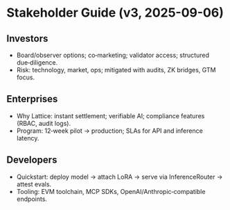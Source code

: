 # Stakeholder Guide (v3, 2025-09-06)

## Investors
- Board/observer options; co‑marketing; validator access; structured due‑diligence.
- Risk: technology, market, ops; mitigated with audits, ZK bridges, GTM focus.

## Enterprises
- Why Lattice: instant settlement; verifiable AI; compliance features (RBAC, audit logs).
- Program: 12‑week pilot → production; SLAs for API and inference latency.

## Developers
- Quickstart: deploy model → attach LoRA → serve via InferenceRouter → attest evals.
- Tooling: EVM toolchain, MCP SDKs, OpenAI/Anthropic‑compatible endpoints.
